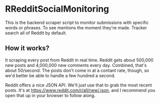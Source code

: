 # RRedditSocialMonitoring

This is the backend scraper script to monitor submissions with specific words or phrases. To see mentions the moment they're made. Tracker search all of Reddit by default.

## How it works?

It scraping every post from Reddit in real time. Reddit gets about 500,000 new posts and 4,000,000 new comments every day. Combined, that's about 50/second. The posts don't come in at a contant rate, though, so we'd better be able to handle a few hundred a second.

Reddit offers a nice JSON API. We'll just use that to grab the most recent posts. It's at https://www.reddit.com/r/all/new/.json, and I recommend you open that up in your browser to follow along.